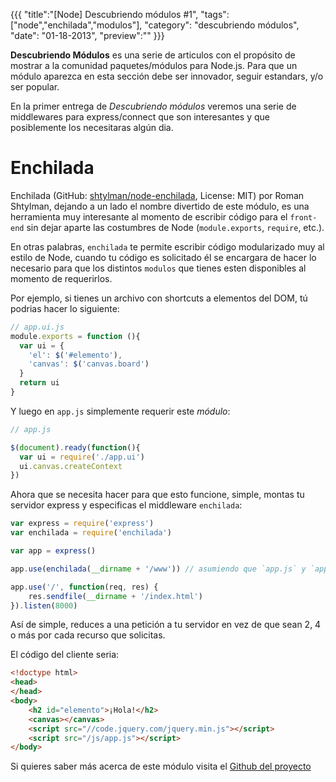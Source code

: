 {{{
  "title":"[Node] Descubriendo módulos #1",
  "tags": ["node","enchilada","modulos"],
  "category": "descubriendo módulos",
  "date": "01-18-2013",
  "preview":""
}}}

**Descubriendo Módulos** es una serie de articulos con el propósito de mostrar a la
comunidad paquetes/módulos para Node.js. Para que un módulo aparezca en esta sección
debe ser innovador, seguir estandars, y/o ser popular.


En la primer entrega de _Descubriendo módulos_ veremos una serie de middlewares para
express/connect que son interesantes y que posiblemente los necesitaras algún dia.

# Enchilada

Enchilada (GitHub: [shtylman/node-enchilada][enchilada], License: MIT) por Roman Shtylman, dejando a un lado el nombre divertido de este módulo, es 
una herramienta muy interesante al momento de escribir código para el `front-end` sin 
dejar aparte las costumbres de Node (`module.exports`, `require`, etc.).

En otras palabras, `enchilada` te permite escribir código modularizado muy al estilo de
Node, cuando tu código es solicitado él se encargara de hacer lo necesario para que
los distintos `modulos` que tienes esten disponibles al momento de requerirlos.

Por ejemplo, si tienes un archivo con shortcuts a elementos del DOM, tú podrias hacer
lo siguiente:

```javascript
// app.ui.js
module.exports = function (){
  var ui = {
    'el': $('#elemento'),
    'canvas': $('canvas.board')
  }
  return ui
}
```

Y luego en `app.js` simplemente requerir este _módulo_:

```javascript
// app.js

$(document).ready(function(){
  var ui = require('./app.ui')  
  ui.canvas.createContext
})
```

Ahora que se necesita hacer para que esto funcione, simple, montas tu servidor
express y especificas el middleware `enchilada`:

```javascript
var express = require('express')
var enchilada = require('enchilada')

var app = express()

app.use(enchilada(__dirname + '/www')) // asumiendo que `app.js` y `app.ui.js` estan en `www`

app.use('/', function(req, res) {
    res.sendfile(__dirname + '/index.html')
}).listen(8000)
```

Así de simple, reduces a una petición a tu servidor en vez de que sean 2, 4 o más por cada recurso que solicitas.

El código del cliente seria:

```html
<!doctype html>
<head>
</head>
<body>
    <h2 id="elemento">¡Hola!</h2>
    <canvas></canvas>
    <script src="//code.jquery.com/jquery.min.js"></script>
    <script src="/js/app.js"></script>
</body>
```

Si quieres saber más acerca de este módulo visita el [Github del proyecto][enchilada]



  [enchilada]: https://github.com/shtylman/node-enchilada
